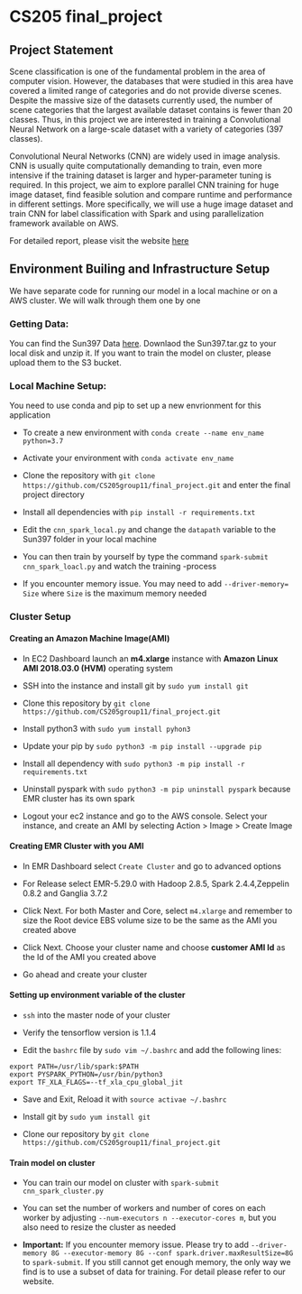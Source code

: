 # CS205 final_project
## Project Statement
Scene classification is one of the fundamental problem in the area of computer vision. However, the databases that were studied in this area have covered a limited range of categories and do not provide diverse scenes. Despite the massive size of the datasets currently used, the number of scene categories that the largest available dataset contains is fewer than 20 classes. Thus, in this project we are interested in training a Convolutional Neural Network on a large-scale dataset with a variety of categories (397 classes).

Convolutional Neural Networks (CNN) are widely used in image analysis. CNN is usually quite computationally demanding to train, even more intensive if the training dataset is larger and hyper-parameter tuning is required.  In this project, we aim to explore parallel CNN training for huge image dataset, find feasible solution and compare runtime and performance in different settings. More specifically, we will use a huge image dataset and train CNN for label classification with Spark and using parallelization framework available on AWS. 

For detailed report, please visit the website [here](https://sites.google.com/view/cs205finalproject-parallelcnn)

## Environment Builing and Infrastructure Setup

We have separate code for running our model in a local machine or on a AWS cluster. We will walk through them one by one

### Getting Data:
You can find the Sun397 Data [here](https://vision.cs.princeton.edu/projects/2010/SUN/). Downlaod the Sun397.tar.gz to your local disk and unzip it. If you want to train the model on cluster, please upload them to the S3 bucket.

### Local Machine Setup:
You need to use conda and pip to set up a new envrionment for this application

- To create a new environment with `conda create --name env_name python=3.7`

- Activate your environment with `conda activate env_name`

- Clone the repository with `git clone https://github.com/CS205group11/final_project.git` and enter the final project directory

- Install all dependencies with `pip install -r requirements.txt`

- Edit the `cnn_spark_local.py` and change the `datapath` variable to the Sun397 folder in your local machine

- You can then train by yourself by type the command `spark-submit cnn_spark_loacl.py` and watch the training -process

- If you encounter memory issue. You may need to add `--driver-memory= Size` where `Size` is the maximum memory needed

### Cluster Setup

#### Creating an Amazon Machine Image(AMI)
- In EC2 Dashboard launch an **m4.xlarge** instance with **Amazon Linux AMI 2018.03.0 (HVM)** operating system

- SSH into the instance and install git by `sudo yum install git`

- Clone this repository by `git clone https://github.com/CS205group11/final_project.git`

- Install python3 with `sudo yum install pyhon3`

- Update your pip by `sudo python3 -m pip install --upgrade pip`

- Install all dependency with `sudo python3 -m pip install -r requirements.txt`

- Uninstall pyspark with `sudo python3 -m pip uninstall pyspark` because EMR cluster has its own spark

- Logout your ec2 instance and go to the AWS console. Select your instance, and create an AMI by selecting Action > Image > Create Image

#### Creating EMR Cluster with you AMI
- In EMR Dashboard select `Create Cluster` and go to advanced options

- For Release select EMR-5.29.0 with Hadoop 2.8.5, Spark 2.4.4,Zeppelin 0.8.2 and Ganglia 3.7.2

- Click Next. For both Master and Core, select `m4.xlarge` and remember to size the Root device EBS volume size to be the same as the AMI you created above

- Click Next. Choose your cluster name and choose **customer AMI Id** as the Id of the AMI you created above

- Go ahead and create your cluster

#### Setting up environment variable of the cluster
- `ssh` into the master node of your cluster

- Verify the tensorflow version is 1.1.4

- Edit the `bashrc` file by  `sudo vim ~/.bashrc` and add the following lines:
```
export PATH=/usr/lib/spark:$PATH
export PYSPARK_PYTHON=/usr/bin/python3
export TF_XLA_FLAGS=--tf_xla_cpu_global_jit
```
- Save and Exit, Reload it with `source activae ~/.bashrc`

- Install git by `sudo yum install git`

- Clone our repository by `git clone https://github.com/CS205group11/final_project.git`

#### Train model on cluster
- You can train our model on cluster with `spark-submit cnn_spark_cluster.py`

- You can set the number of workers and number of cores on each worker by adjusting `--num-executors n --executor-cores m`, but you also need to resize the cluster as needed

- **Important:** If you encounter memory issue. Please try to add `--driver-memory 8G --executor-memory 8G --conf spark.driver.maxResultSize=8G` to `spark-submit`. If you still cannot get enough memory, the only way we find is to use a subset of data for training. For detail please refer to our website.



